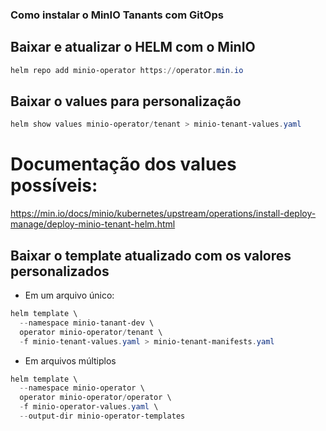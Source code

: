 ### Como instalar o MinIO Tanants com GitOps

## Baixar e atualizar o HELM com o MinIO
```powershell
helm repo add minio-operator https://operator.min.io
```

## Baixar o values para personalização
```powershell
helm show values minio-operator/tenant > minio-tenant-values.yaml
```

# Documentação dos values possíveis:
https://min.io/docs/minio/kubernetes/upstream/operations/install-deploy-manage/deploy-minio-tenant-helm.html

## Baixar o template atualizado com os valores personalizados
- Em um arquivo único:
```powershell
helm template \
  --namespace minio-tanant-dev \
  operator minio-operator/tenant \
  -f minio-tenant-values.yaml > minio-tenant-manifests.yaml
```

- Em arquivos múltiplos
```powershell
helm template \
  --namespace minio-operator \
  operator minio-operator/operator \
  -f minio-operator-values.yaml \
  --output-dir minio-operator-templates
```

